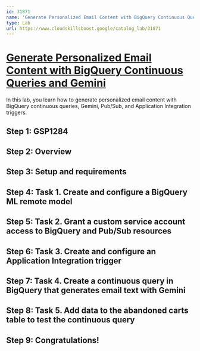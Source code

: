 ```yaml
---
id: 31871
name: 'Generate Personalized Email Content with BigQuery Continuous Queries and Gemini'
type: Lab
url: https://www.cloudskillsboost.google/catalog_lab/31871
---
```


# [Generate Personalized Email Content with BigQuery Continuous Queries and Gemini](https://www.cloudskillsboost.google/catalog_lab/31871)

In this lab, you learn how to generate personalized email content with BigQuery continuous queries, Gemini, Pub/Sub, and Application Integration triggers.

## Step 1: GSP1284

## Step 2: Overview

## Step 3: Setup and requirements

## Step 4: Task 1. Create and configure a BigQuery ML remote model

## Step 5: Task 2. Grant a custom service account access to BigQuery and Pub/Sub resources

## Step 6: Task 3. Create and configure an Application Integration trigger

## Step 7: Task 4. Create a continuous query in BigQuery that generates email text with Gemini

## Step 8: Task 5. Add data to the abandoned carts table to test the continuous query

## Step 9: Congratulations!
